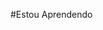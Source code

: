 #Estou Aprendendo
<link rel="stylesheet" type='text/css' href="https://cdn.jsdelivr.net/gh/devicons/devicon@latest/devicon.min.css" />
          
